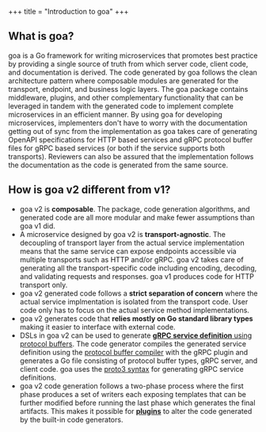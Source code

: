 +++
title = "Introduction to goa"
+++

## What is goa?

goa is a Go framework for writing microservices that promotes best practice by
providing a single source of truth from which server code, client code, and
documentation is derived. The code generated by goa follows the clean
architecture pattern where composable modules are generated for the transport,
endpoint, and business logic layers. The goa package contains middleware,
plugins, and other complementary functionality that can be leveraged in tandem
with the generated code to implement complete microservices in an efficient
manner. By using goa for developing microservices, implementers don't have to
worry with the documentation getting out of sync from the implementation as goa
takes care of generating OpenAPI specifications for HTTP based services and gRPC
protocol buffer files for gRPC based services (or both if the service supports
both transports). Reviewers can also be assured that the implementation follows
the documentation as the code is generated from the same source.

## How is goa v2 different from v1?

* goa v2 is **composable**. The package, code generation algorithms, and generated
code are all more modular and make fewer assumptions than goa v1 did.
* A microservice designed by goa v2 is **transport-agnostic**. The decoupling of
transport layer from the actual service implementation means that the same
service can expose endpoints accessible via multiple transports such as HTTP
and/or gRPC. goa v2 takes care of generating all the transport-specific code
including encoding, decoding, and validating requests and responses. goa v1
produces code for HTTP transport only.
* goa v2 generated code follows a **strict separation of concern** where the
actual service implmentation is isolated from the transport code. User code
only has to focus on the actual service method implementations.
* goa v2 generates code that **relies mostly on Go standard library types** making
it easier to interface with external code.
* DSLs in goa v2 can be used to generate [**gRPC service definition** using
protocol buffers](https://grpc.io/docs/guides/concepts.html#service-definition).
The code generator compiles the generated service definition using the [protocol
buffer compiler](https://developers.google.com/protocol-buffers/docs/proto3#generating)
with the gRPC plugin and generates a Go file consisting of protocol buffer
types, gRPC server, and client code. goa uses the [proto3 syntax](
https://developers.google.com/protocol-buffers/docs/proto3) for
generating gRPC service definitions.
* goa v2 code generation follows a two-phase process where the first phase
produces a set of writers each exposing templates that can be further modified
before running the last phase which generates the final artifacts. This makes it
possible for [**plugins**](/v2/plugins) to alter the code generated by the built-in code
generators.
